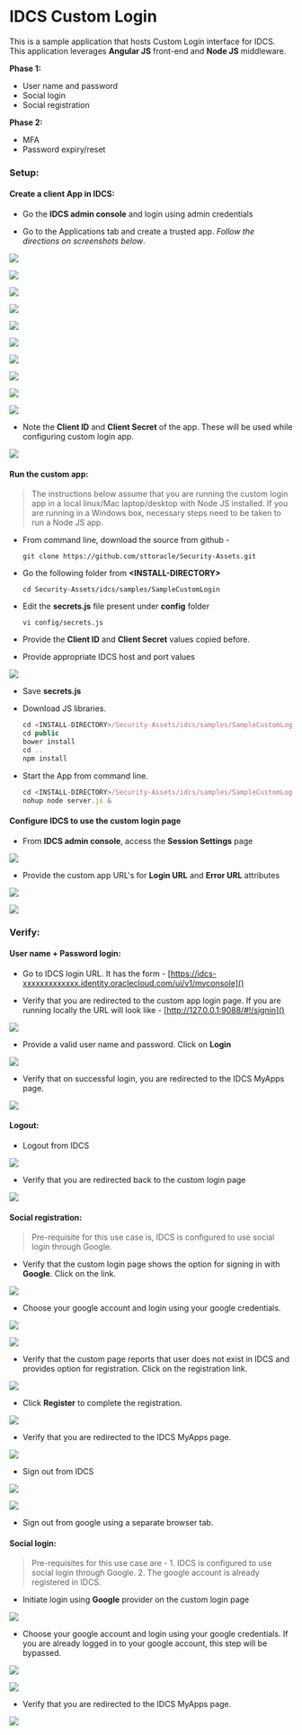 # IDCS Custom Login

This is a sample application that hosts Custom Login interface for IDCS. This application leverages **Angular JS** front-end and **Node JS** middleware. 

**Phase 1:**

- User name and password
- Social login
- Social registration

**Phase 2:**

- MFA
- Password expiry/reset


### Setup:  

#### Create a client App in IDCS:

- Go the **IDCS admin console** and login using admin credentials

- Go to the Applications tab and create  a trusted app. *Follow the directions on screenshots below*.

![](images/1.png)

![](images/2.png)

![](images/3.png)

![](images/4.png)

![](images/5.png)

![](images/6.png)

![](images/7.png)

![](images/8.png)

![](images/9.png)

![](images/10.png)

- Note the **Client ID** and **Client Secret** of the app. These will be used while configuring custom login app.

![](images/11.png)
 
#### Run the custom app:

<blockquote>
The instructions below assume that you are running the custom login app in a local linux/Mac laptop/desktop with Node JS installed. If you are running in a Windows box, necessary steps need to be taken to run a Node JS app.
</blockquote>

- From command line, download the source from github - 

	`git clone https://github.com/sttoracle/Security-Assets.git`
	
- Go the following folder from **\<INSTALL-DIRECTORY\>**

	`cd Security-Assets/idcs/samples/SampleCustomLogin`
	
- Edit the **secrets.js** file present under **config** folder

    `vi config/secrets.js` 
    
- Provide the **Client ID** and **Client Secret** values copied before.

- Provide appropriate IDCS host and port values

![](images/12.png)
		
- Save **secrets.js**

- Download JS libraries.

	```js
	cd <INSTALL-DIRECTORY>/Security-Assets/idcs/samples/SampleCustomLogin
	cd public
	bower install
	cd ..
	npm install
	
- Start the App from command line.

	```js
	cd <INSTALL-DIRECTORY>/Security-Assets/idcs/samples/SampleCustomLogin
	nohup node server.js &
	
#### Configure IDCS to use the custom login page 

- From **IDCS admin console**, access the **Session Settings** page

![](images/13.png)

- Provide the custom app URL's for **Login URL** and **Error URL** attributes

![](images/14.png)

![](images/15.png)


### Verify: 

#### User name + Password login:

- Go to IDCS login URL. It has the form - [https://idcs-xxxxxxxxxxxxx.identity.oraclecloud.com/ui/v1/myconsole]()

- Verify that you are redirected to the custom app login page. If you are running locally the URL will look like - [http://127.0.0.1:9088/#!/signin]()

![](images/16.png)

- Provide a valid user name and password. Click on **Login**

![](images/17.png)

- Verify that on successful login, you are redirected to the IDCS MyApps page.

![](images/18.png)

#### Logout:

- Logout from IDCS

![](images/19.png)

- Verify that you are redirected back to the custom login page

![](images/20.png)

#### Social registration:

<blockquote>
Pre-requisite for this use case is, IDCS is configured to use social login through Google. 
</blockquote>

- Verify that the custom login page shows the option for signing in with **Google**. Click on the link. 

![](images/21.png)

- Choose your google account and login using your google credentials.

![](images/22.png)

![](images/23.png)

- Verify that the custom page reports that user does not exist in IDCS and provides option for registration. Click on the registration link.

![](images/24.png)

- Click **Register** to complete the registration.

![](images/25.png)

- Verify that you are redirected to the IDCS MyApps page.

![](images/26.png)

- Sign out from IDCS

![](images/27.png)

![](images/20.png)

- Sign out from google using a separate browser tab.



#### Social login:

<blockquote>
Pre-requisites for this use case are -	1. IDCS is configured to use social login through Google. 2. The google account is already registered in IDCS.
</blockquote>

- Initiate login using **Google** provider on the custom login page

![](images/21.png)

- Choose your google account and login using your google credentials. If you are already logged in to your google account, this step will be bypassed.

![](images/22.png)

![](images/23.png)

- Verify that you are redirected to the IDCS MyApps page.

![](images/26.png)





